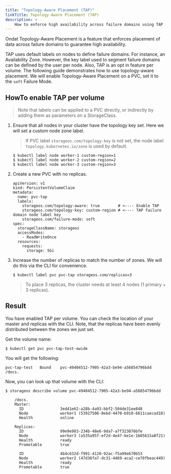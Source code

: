 ```yaml
---
title: "Topology-Aware Placement (TAP)"
linkTitle: Topology-Aware Placement (TAP)
description: >
    How to enforce high availability across failure domains using TAP
---
```


Ondat Topology-Aware Placement is a feature that enforces placement of data
across failure domains to guarantee high availability.

TAP uses default labels on nodes to define failure domains. For instance, an
Availability Zone. However, the key label used to segment failure domains can
be defined by the user per node. Also, TAP is an opt in feature per volume. The
following guide demonstrates how to use topology-aware placement. We will
enable Topology-Aware Placement on a PVC, set it to the `soft` Failure Mode.

## HowTo enable TAP per volume

> Note that labels can be applied to a PVC directly, or indirectly by adding them
> as parameters on a StorageClass.

1. Ensure that all nodes in your cluster have the topology key set. Here we
   will set a custom node zone label.

    > If PVC label `storageos.com/topology-key` is not set, the node label
    > `topology.kubernetes.io/zone` is used by default.

    ```
    $ kubectl label node worker-1 custom-region=1 
    $ kubectl label node worker-2 custom-region=2
    $ kubectl label node worker-3 custom-region=3
    ```

1. Create a new PVC with no replicas.

    ```
    apiVersion: v1
    kind: PersistentVolumeClaim
    metadata:
      name: pvc-tap
      labels:
        storageos.com/topology-aware: true        # <---- Enable TAP
        storageos.com/topology-key: custom-region # <---- TAP failure domain node label key
        storageos.com/failure-mode: soft
    spec:
      storageClassName: storageos
      accessModes:
        - ReadWriteOnce
      resources:
        requests:
          storage: 5Gi
    ```

1. Increase the number of replicas to match the number of zones. We will do
   this via the CLI for convenience.

    ```
    $ kubectl label pvc pvc-tap storageos.com/replicas=3
    ```
    > To place 3 replicas, the cluster needs at least 4 nodes (1 primary + 3
    > replicas).

## Result

You have enabled TAP per volume. You can check the location of your master and
replicas with the CLI. Note, that the replicas have been evenly distributed
between the zones we just set.

Get the volume name:

```
$ kubectl get pvc pvc-tap-test-owide
```

You will get the following:

```
pvc-tap-test   Bound    pvc-49404512-7905-42a3-be94-a56854796bdd /docs.
```
Now, you can look up that volume with the CLI:

```
$ storageos describe volume pvc-49404512-7905-42a3-be94-a56854796bdd
```

```
    /docs.
    Master:
      ID                3ed41e62-a28b-4a93-bbf2-504de31ee848
      Node              worker1 (53927506-0ebd-4470-b910-6611caecad18)
      Health            online

    Replicas:
      ID                99e9e983-234b-48e6-9da7-a7f323076bfe
      Node              worker3 (a535a95f-ef2d-4e47-be1e-1685615a8f21)
      Health            ready
      Promotable        true

      ID                4b4c632d-f991-4120-92ac-f5a99e670b53
      Node              worker2 (47d36fa7-dc31-4469-aca2-ce70fbeac449)
      Health            ready
      Promotable        true
```
